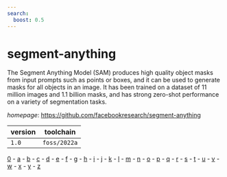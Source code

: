 ```yaml
---
search:
  boost: 0.5
---
```

# segment-anything

The Segment Anything Model (SAM) produces high quality object masks from input prompts  such as points or boxes, and it can be used to generate masks for all objects in an image.  It has been trained on a dataset of 11 million images and 1.1 billion masks, and has strong zero-shot  performance on a variety of segmentation tasks.

*homepage*: <https://github.com/facebookresearch/segment-anything>

version | toolchain
--------|----------
``1.0`` | ``foss/2022a``

[0](../0/index.md) - [a](../a/index.md) - [b](../b/index.md) - [c](../c/index.md) - [d](../d/index.md) - [e](../e/index.md) - [f](../f/index.md) - [g](../g/index.md) - [h](../h/index.md) - [i](../i/index.md) - [j](../j/index.md) - [k](../k/index.md) - [l](../l/index.md) - [m](../m/index.md) - [n](../n/index.md) - [o](../o/index.md) - [p](../p/index.md) - [q](../q/index.md) - [r](../r/index.md) - [s](../s/index.md) - [t](../t/index.md) - [u](../u/index.md) - [v](../v/index.md) - [w](../w/index.md) - [x](../x/index.md) - [y](../y/index.md) - [z](../z/index.md)

